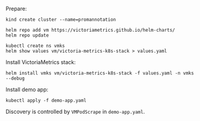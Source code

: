 
Prepare:
```
kind create cluster --name=promannotation

helm repo add vm https://victoriametrics.github.io/helm-charts/
helm repo update

kubectl create ns vmks
helm show values vm/victoria-metrics-k8s-stack > values.yaml
```

Install VictoriaMetrics stack:
```
helm install vmks vm/victoria-metrics-k8s-stack -f values.yaml -n vmks --debug
```

Install demo app:
```
kubectl apply -f demo-app.yaml
```

Discovery is controlled by `VMPodScrape` in `demo-app.yaml`.

